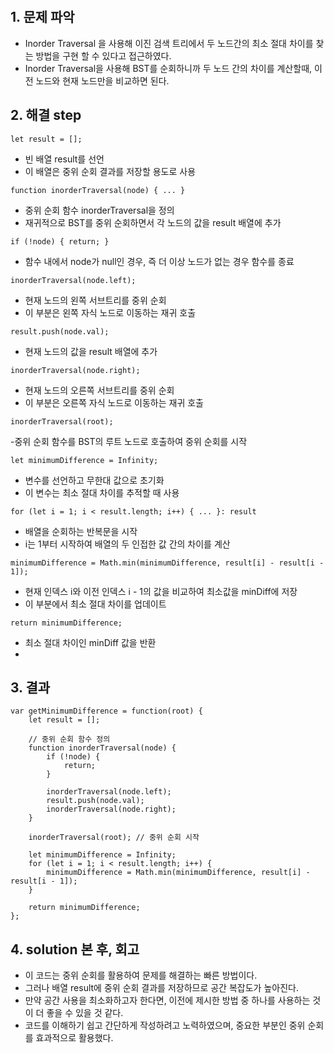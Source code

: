 ​​​​​​
## 1. 문제 파악
- Inorder Traversal 을 사용해 이진 검색 트리에서 두 노드간의 최소 절대 차이를 찾는 방법을 구현 할 수 있다고 접근하였다.
- Inorder Traversal을 사용해 BST를 순회하니까 두 노드 간의 차이를 계산할때, 이전 노드와 현재 노드만을 비교하면 된다.

## 2. 해결 step
```
let result = [];
```
- 빈 배열 result를 선언
- 이 배열은 중위 순회 결과를 저장할 용도로 사용

```
function inorderTraversal(node) { ... }
```
- 중위 순회 함수 inorderTraversal을 정의
- 재귀적으로 BST를 중위 순회하면서 각 노드의 값을 result 배열에 추가

```
if (!node) { return; }
```
- 함수 내에서 node가 null인 경우, 즉 더 이상 노드가 없는 경우 함수를 종료

```
inorderTraversal(node.left);
```
- 현재 노드의 왼쪽 서브트리를 중위 순회
- 이 부분은 왼쪽 자식 노드로 이동하는 재귀 호출

```
result.push(node.val);
```
- 현재 노드의 값을 result 배열에 추가

```
inorderTraversal(node.right);
```
- 현재 노드의 오른쪽 서브트리를 중위 순회
- 이 부분은 오른쪽 자식 노드로 이동하는 재귀 호출

```
inorderTraversal(root);
```
-중위 순회 함수를 BST의 루트 노드로 호출하여 중위 순회를 시작

```
let minimumDifference = Infinity;
```
- 변수를 선언하고 무한대 값으로 초기화
- 이 변수는 최소 절대 차이를 추적할 때 사용

```
for (let i = 1; i < result.length; i++) { ... }: result
```
- 배열을 순회하는 반복문을 시작
- i는 1부터 시작하여 배열의 두 인접한 값 간의 차이를 계산

```
minimumDifference = Math.min(minimumDifference, result[i] - result[i - 1]);
```
- 현재 인덱스 i와 이전 인덱스 i - 1의 값을 비교하여 최소값을 minDiff에 저장
- 이 부분에서 최소 절대 차이를 업데이트

```
return minimumDifference;
```
- 최소 절대 차이인 minDiff 값을 반환
- 
## 3. 결과

```
var getMinimumDifference = function(root) {
    let result = [];
    
    // 중위 순회 함수 정의
    function inorderTraversal(node) {
        if (!node) {
            return;
        }
        
        inorderTraversal(node.left);
        result.push(node.val);
        inorderTraversal(node.right);
    }

    inorderTraversal(root); // 중위 순회 시작

    let minimumDifference = Infinity;
    for (let i = 1; i < result.length; i++) {
        minimumDifference = Math.min(minimumDifference, result[i] - result[i - 1]);
    }

    return minimumDifference;
};
```

## 4. solution 본 후, 회고
- 이 코드는 중위 순회를 활용하여 문제를 해결하는 빠른 방법이다.
- 그러나 배열 result에 중위 순회 결과를 저장하므로 공간 복잡도가 높아진다.
- 만약 공간 사용을 최소화하고자 한다면, 이전에 제시한 방법 중 하나를 사용하는 것이 더 좋을 수 있을 것 같다.
- 코드를 이해하기 쉽고 간단하게 작성하려고 노력하였으며, 중요한 부분인 중위 순회를 효과적으로 활용했다.
